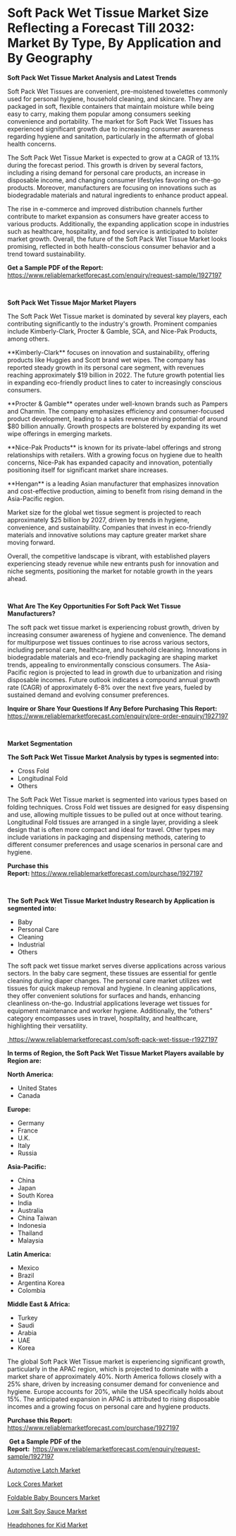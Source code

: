 <p><h1>Soft Pack Wet Tissue Market Size Reflecting a Forecast Till 2032: Market By Type, By Application and By Geography</h1></p><p><strong>Soft Pack Wet Tissue Market Analysis and Latest Trends</strong></p>
<p><p>Soft Pack Wet Tissues are convenient, pre-moistened towelettes commonly used for personal hygiene, household cleaning, and skincare. They are packaged in soft, flexible containers that maintain moisture while being easy to carry, making them popular among consumers seeking convenience and portability. The market for Soft Pack Wet Tissues has experienced significant growth due to increasing consumer awareness regarding hygiene and sanitation, particularly in the aftermath of global health concerns.</p><p>The Soft Pack Wet Tissue Market is expected to grow at a CAGR of 13.1% during the forecast period. This growth is driven by several factors, including a rising demand for personal care products, an increase in disposable income, and changing consumer lifestyles favoring on-the-go products. Moreover, manufacturers are focusing on innovations such as biodegradable materials and natural ingredients to enhance product appeal. </p><p>The rise in e-commerce and improved distribution channels further contribute to market expansion as consumers have greater access to various products. Additionally, the expanding application scope in industries such as healthcare, hospitality, and food service is anticipated to bolster market growth. Overall, the future of the Soft Pack Wet Tissue Market looks promising, reflected in both health-conscious consumer behavior and a trend toward sustainability.</p></p>
<p><strong>Get a Sample PDF of the Report:&nbsp;</strong> <a href="https://www.reliablemarketforecast.com/enquiry/request-sample/1927197?utm_campaign=1998&utm_medium=2&utm_source=Github&utm_content=ia&utm_term=28032025&utm_id=soft-pack-wet-tissue">https://www.reliablemarketforecast.com/enquiry/request-sample/1927197</a></p>
<p>&nbsp;</p>
<p><strong>Soft Pack Wet Tissue Major Market Players</strong></p>
<p><p>The Soft Pack Wet Tissue market is dominated by several key players, each contributing significantly to the industry's growth. Prominent companies include Kimberly-Clark, Procter & Gamble, SCA, and Nice-Pak Products, among others.</p><p>**Kimberly-Clark** focuses on innovation and sustainability, offering products like Huggies and Scott brand wet wipes. The company has reported steady growth in its personal care segment, with revenues reaching approximately $19 billion in 2022. The future growth potential lies in expanding eco-friendly product lines to cater to increasingly conscious consumers.</p><p>**Procter & Gamble** operates under well-known brands such as Pampers and Charmin. The company emphasizes efficiency and consumer-focused product development, leading to a sales revenue driving potential of around $80 billion annually. Growth prospects are bolstered by expanding its wet wipe offerings in emerging markets.</p><p>**Nice-Pak Products** is known for its private-label offerings and strong relationships with retailers. With a growing focus on hygiene due to health concerns, Nice-Pak has expanded capacity and innovation, potentially positioning itself for significant market share increases.</p><p>**Hengan** is a leading Asian manufacturer that emphasizes innovation and cost-effective production, aiming to benefit from rising demand in the Asia-Pacific region.</p><p>Market size for the global wet tissue segment is projected to reach approximately $25 billion by 2027, driven by trends in hygiene, convenience, and sustainability. Companies that invest in eco-friendly materials and innovative solutions may capture greater market share moving forward.</p><p>Overall, the competitive landscape is vibrant, with established players experiencing steady revenue while new entrants push for innovation and niche segments, positioning the market for notable growth in the years ahead.</p></p>
<p>&nbsp;</p>
<p><strong>What Are The Key Opportunities For Soft Pack Wet Tissue Manufacturers?</strong></p>
<p><p>The soft pack wet tissue market is experiencing robust growth, driven by increasing consumer awareness of hygiene and convenience. The demand for multipurpose wet tissues continues to rise across various sectors, including personal care, healthcare, and household cleaning. Innovations in biodegradable materials and eco-friendly packaging are shaping market trends, appealing to environmentally conscious consumers. The Asia-Pacific region is projected to lead in growth due to urbanization and rising disposable incomes. Future outlook indicates a compound annual growth rate (CAGR) of approximately 6-8% over the next five years, fueled by sustained demand and evolving consumer preferences.</p></p>
<p><strong>Inquire or Share Your Questions If Any Before Purchasing This Report:</strong> <a href="https://www.reliablemarketforecast.com/enquiry/pre-order-enquiry/1927197?utm_campaign=1998&utm_medium=2&utm_source=Github&utm_content=ia&utm_term=28032025&utm_id=soft-pack-wet-tissue">https://www.reliablemarketforecast.com/enquiry/pre-order-enquiry/1927197</a></p>
<p>&nbsp;</p>
<p><strong>Market Segmentation</strong></p>
<p><strong>The Soft Pack Wet Tissue Market Analysis by types is segmented into:</strong></p>
<p><ul><li>Cross Fold</li><li>Longitudinal Fold</li><li>Others</li></ul></p>
<p><p>The Soft Pack Wet Tissue market is segmented into various types based on folding techniques. Cross Fold wet tissues are designed for easy dispensing and use, allowing multiple tissues to be pulled out at once without tearing. Longitudinal Fold tissues are arranged in a single layer, providing a sleek design that is often more compact and ideal for travel. Other types may include variations in packaging and dispensing methods, catering to different consumer preferences and usage scenarios in personal care and hygiene.</p></p>
<p><strong>Purchase this Report:&nbsp;</strong><a href="https://www.reliablemarketforecast.com/purchase/1927197?utm_campaign=1998&utm_medium=2&utm_source=Github&utm_content=ia&utm_term=28032025&utm_id=soft-pack-wet-tissue">https://www.reliablemarketforecast.com/purchase/1927197</a></p>
<p>&nbsp;</p>
<p><strong>The Soft Pack Wet Tissue Market Industry Research by Application is segmented into:</strong></p>
<p><ul><li>Baby</li><li>Personal Care</li><li>Cleaning</li><li>Industrial</li><li>Others</li></ul></p>
<p><p>The soft pack wet tissue market serves diverse applications across various sectors. In the baby care segment, these tissues are essential for gentle cleaning during diaper changes. The personal care market utilizes wet tissues for quick makeup removal and hygiene. In cleaning applications, they offer convenient solutions for surfaces and hands, enhancing cleanliness on-the-go. Industrial applications leverage wet tissues for equipment maintenance and worker hygiene. Additionally, the “others” category encompasses uses in travel, hospitality, and healthcare, highlighting their versatility.</p></p>
<p><a href="https://www.reliablemarketforecast.com/soft-pack-wet-tissue-r1927197?utm_campaign=1998&utm_medium=2&utm_source=Github&utm_content=ia&utm_term=28032025&utm_id=soft-pack-wet-tissue">&nbsp;https://www.reliablemarketforecast.com/soft-pack-wet-tissue-r1927197</a></p>
<p><strong>In terms of Region, the Soft Pack Wet Tissue Market Players available by Region are:</strong></p>
<p>
    <p> <strong> North America: </strong>
        <ul>
            <li>United States</li>
            <li>Canada</li>
        </ul>
        </p> 
    <p> <strong> Europe: </strong>
        <ul>
            <li>Germany</li>
            <li>France</li>
            <li>U.K.</li>
            <li>Italy</li>
            <li>Russia</li>
        </ul>
        </p> 
    <p> <strong> Asia-Pacific: </strong>
        <ul>
            <li>China</li>
            <li>Japan</li>
            <li>South Korea</li>
            <li>India</li>
            <li>Australia</li>
            <li>China Taiwan</li>
            <li>Indonesia</li>
            <li>Thailand</li>
            <li>Malaysia</li>
        </ul>
        </p> 
    <p> <strong> Latin America: </strong>
        <ul>
            <li>Mexico</li>
            <li>Brazil</li>
            <li>Argentina Korea</li>
            <li>Colombia</li>
        </ul>
        </p> 
    <p> <strong> Middle East & Africa: </strong>
        <ul>
            <li>Turkey</li>
            <li>Saudi</li>
            <li>Arabia</li>
            <li>UAE</li>
            <li>Korea</li>
        </ul>
    </p>
    </p>
<p><p>The global Soft Pack Wet Tissue market is experiencing significant growth, particularly in the APAC region, which is projected to dominate with a market share of approximately 40%. North America follows closely with a 25% share, driven by increasing consumer demand for convenience and hygiene. Europe accounts for 20%, while the USA specifically holds about 15%. The anticipated expansion in APAC is attributed to rising disposable incomes and a growing focus on personal care and hygiene products.</p></p>
<p><strong>Purchase this Report: </strong><a href="https://www.reliablemarketforecast.com/purchase/1927197?utm_campaign=1998&utm_medium=2&utm_source=Github&utm_content=ia&utm_term=28032025&utm_id=soft-pack-wet-tissue">https://www.reliablemarketforecast.com/purchase/1927197</a></p>
<p>&nbsp;<strong>Get a Sample PDF of the Report:&nbsp;&nbsp;</strong><a href="https://www.reliablemarketforecast.com/enquiry/request-sample/1927197?utm_campaign=1998&utm_medium=2&utm_source=Github&utm_content=ia&utm_term=28032025&utm_id=soft-pack-wet-tissue">https://www.reliablemarketforecast.com/enquiry/request-sample/1927197</a></p>
<p><strong></strong></p>
<p><p><a href="https://github.com/neilycalanww/Market-Research-Report-List-1/blob/main/automotive-latch-market.md?utm_campaign=1998&utm_medium=2&utm_source=Github&utm_content=ia&utm_term=28032025&utm_id=soft-pack-wet-tissue">Automotive Latch Market</a></p><p><a href="https://github.com/krookplier6h/Market-Research-Report-List-1/blob/main/lock-cores-market.md?utm_campaign=1998&utm_medium=2&utm_source=Github&utm_content=ia&utm_term=28032025&utm_id=soft-pack-wet-tissue">Lock Cores Market</a></p><p><a href="https://github.com/keolalelekr8/Market-Research-Report-List-1/blob/main/foldable-baby-bouncers-market.md?utm_campaign=1998&utm_medium=2&utm_source=Github&utm_content=ia&utm_term=28032025&utm_id=soft-pack-wet-tissue">Foldable Baby Bouncers Market</a></p><p><a href="https://github.com/anejaryaan8m/Market-Research-Report-List-1/blob/main/low-salt-soy-sauce-market.md?utm_campaign=1998&utm_medium=2&utm_source=Github&utm_content=ia&utm_term=28032025&utm_id=soft-pack-wet-tissue">Low Salt Soy Sauce Market</a></p><p><a href="https://github.com/gackesaizaze/Market-Research-Report-List-1/blob/main/headphones-for-kid-market.md?utm_campaign=1998&utm_medium=2&utm_source=Github&utm_content=ia&utm_term=28032025&utm_id=soft-pack-wet-tissue">Headphones for Kid Market</a></p></p>